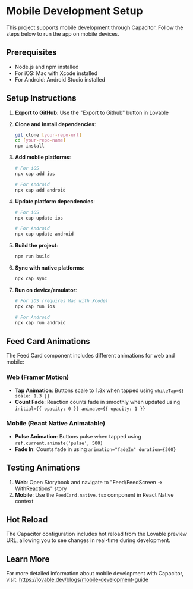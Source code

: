 # Mobile Development Setup

This project supports mobile development through Capacitor. Follow the steps below to run the app on mobile devices.

## Prerequisites

- Node.js and npm installed
- For iOS: Mac with Xcode installed
- For Android: Android Studio installed

## Setup Instructions

1. **Export to GitHub**: Use the "Export to Github" button in Lovable
2. **Clone and install dependencies**:
   ```bash
   git clone [your-repo-url]
   cd [your-repo-name]
   npm install
   ```

3. **Add mobile platforms**:
   ```bash
   # For iOS
   npx cap add ios
   
   # For Android  
   npx cap add android
   ```

4. **Update platform dependencies**:
   ```bash
   # For iOS
   npx cap update ios
   
   # For Android
   npx cap update android
   ```

5. **Build the project**:
   ```bash
   npm run build
   ```

6. **Sync with native platforms**:
   ```bash
   npx cap sync
   ```

7. **Run on device/emulator**:
   ```bash
   # For iOS (requires Mac with Xcode)
   npx cap run ios
   
   # For Android
   npx cap run android
   ```

## Feed Card Animations

The Feed Card component includes different animations for web and mobile:

### Web (Framer Motion)
- **Tap Animation**: Buttons scale to 1.3x when tapped using `whileTap={{ scale: 1.3 }}`
- **Count Fade**: Reaction counts fade in smoothly when updated using `initial={{ opacity: 0 }} animate={{ opacity: 1 }}`

### Mobile (React Native Animatable)
- **Pulse Animation**: Buttons pulse when tapped using `ref.current.animate('pulse', 500)`
- **Fade In**: Counts fade in using `animation="fadeIn" duration={300}`

## Testing Animations

1. **Web**: Open Storybook and navigate to "Feed/FeedScreen → WithReactions" story
2. **Mobile**: Use the `FeedCard.native.tsx` component in React Native context

## Hot Reload

The Capacitor configuration includes hot reload from the Lovable preview URL, allowing you to see changes in real-time during development.

## Learn More

For more detailed information about mobile development with Capacitor, visit: https://lovable.dev/blogs/mobile-development-guide